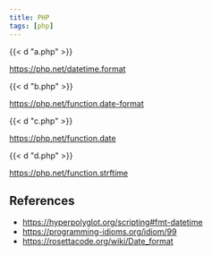 ```yaml
---
title: PHP
tags: [php]
---
```


{{< d "a.php" >}}

<https://php.net/datetime.format>

{{< d "b.php" >}}

<https://php.net/function.date-format>

{{< d "c.php" >}}

<https://php.net/function.date>

{{< d "d.php" >}}

<https://php.net/function.strftime>

## References

- <https://hyperpolyglot.org/scripting#fmt-datetime>
- <https://programming-idioms.org/idiom/99>
- <https://rosettacode.org/wiki/Date_format>

